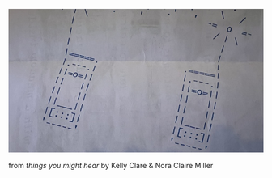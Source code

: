 ![another selector](pics/250130.jpeg)

from _things you might hear_ by Kelly Clare & Nora Claire Miller